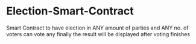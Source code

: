 # Election-Smart-Contract
Smart Contract to have election in ANY amount of parties and ANY no. of voters can vote any finally the result will be displayed after voting finishes 
